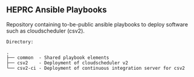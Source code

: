 ## HEPRC Ansible Playbooks

Repository containing to-be-public ansible playbooks to deploy software such as cloudscheduler (csv2).

```shell
Directory:

.
├── common  - Shared playbook elements
├── csv2    - Deployment of cloudscheduler v2
└── csv2-ci - Deployment of continuous integration server for csv2 
```
